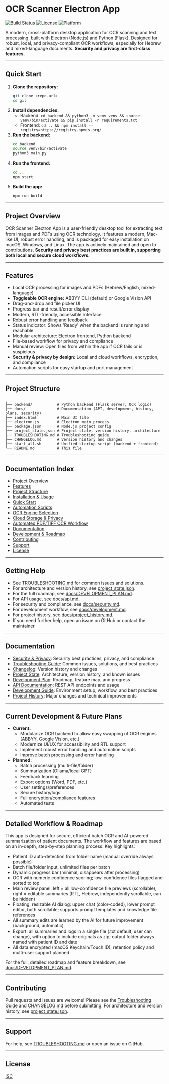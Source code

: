 # OCR Scanner Electron App

[![Build Status](https://img.shields.io/badge/build-passing-brightgreen)](https://github.com/gilsweed/medical-ocr-app/actions) [![License](https://img.shields.io/badge/license-ISC-blue)](LICENSE) [![Platform](https://img.shields.io/badge/platform-macOS%20%7C%20Windows%20%7C%20Linux-lightgrey)](#)

A modern, cross-platform desktop application for OCR scanning and text processing, built with Electron (Node.js) and Python (Flask). Designed for robust, local, and privacy-compliant OCR workflows, especially for Hebrew and mixed-language documents. **Security and privacy are first-class features.**

---

## Quick Start

1. **Clone the repository:**
   ```sh
   git clone <repo-url>
   cd gil
   ```
2. **Install dependencies:**
   - Backend: `cd backend && python3 -m venv venv && source venv/bin/activate && pip install -r requirements.txt`
   - Frontend: `cd .. && npm install --registry=https://registry.npmjs.org/`
3. **Run the backend:**
   ```sh
   cd backend
   source venv/bin/activate
   python3 main.py
   ```
4. **Run the frontend:**
   ```sh
   cd ..
   npm start
   ```
5. **Build the app:**
   ```sh
   npm run build
   ```

---

## Project Overview

OCR Scanner Electron App is a user-friendly desktop tool for extracting text from images and PDFs using OCR technology. It features a modern, Mac-like UI, robust error handling, and is packaged for easy installation on macOS, Windows, and Linux. The app is actively maintained and open to contributions. **Security and privacy best practices are built in, supporting both local and secure cloud workflows.**

---

## Features

- Local OCR processing for images and PDFs (Hebrew/English, mixed-language)
- **Toggleable OCR engine:** ABBYY CLI (default) or Google Vision API
- Drag-and-drop and file picker UI
- Progress bar and result/error display
- Modern, RTL-friendly, accessible interface
- Robust error handling and feedback
- Status indicator: Shows 'Ready' when the backend is running and reachable
- Modular architecture: Electron frontend, Python backend
- File-based workflow for privacy and compliance
- Manual review: Open files from within the app if OCR fails or is suspicious
- **Security & privacy by design:** Local and cloud workflows, encryption, and compliance
- Automation scripts for easy startup and port management

---

## Project Structure

```
.
├── backend/           # Python backend (Flask server, OCR logic)
├── docs/              # Documentation (API, development, history, plans, security)
├── index.html         # Main UI file
├── electron.js        # Electron main process
├── package.json       # Node.js project config
├── project_state.json # Project state, version history, architecture
├── TROUBLESHOOTING.md # Troubleshooting guide
├── CHANGELOG.md       # Version history and changes
├── start_all.sh       # Unified startup script (backend + frontend)
└── README.md          # This file
```

---

## Documentation Index
- [Project Overview](#project-overview)
- [Features](#features)
- [Project Structure](#project-structure)
- [Installation & Usage](#installation--usage)
- [Quick Start](#quick-start)
- [Automation Scripts](#automation-scripts)
- [OCR Engine Selection](#ocr-engine-selection)
- [Cloud Storage & Privacy](#cloud-storage-setup-for-pdftiff-ocr)
- [Automated PDF/TIFF OCR Workflow](#automated-pdftiff-ocr-workflow-google-cloud-vision)
- [Documentation](#documentation)
- [Development & Roadmap](#current-development--future-plans)
- [Contributing](#contributing)
- [Support](#support)
- [License](#license)

---

## Getting Help

- See [TROUBLESHOOTING.md](TROUBLESHOOTING.md) for common issues and solutions.
- For architecture and version history, see [project_state.json](project_state.json).
- For the full roadmap, see [docs/DEVELOPMENT_PLAN.md](docs/DEVELOPMENT_PLAN.md).
- For API usage, see [docs/api.md](docs/api.md).
- For security and compliance, see [docs/security.md](docs/security.md).
- For development workflow, see [docs/development.md](docs/development.md).
- For project history, see [docs/project_history.md](docs/project_history.md).
- If you need further help, open an issue on GitHub or contact the maintainer.

---

## Documentation

- [Security & Privacy](docs/security.md): Security best practices, privacy, and compliance
- [Troubleshooting Guide](TROUBLESHOOTING.md): Common issues, solutions, and best practices
- [Changelog](CHANGELOG.md): Version history and changes
- [Project State](project_state.json): Architecture, version history, and known issues
- [Development Plan](docs/DEVELOPMENT_PLAN.md): Roadmap, feature map, and progress
- [API Documentation](docs/api.md): REST API endpoints and usage
- [Development Guide](docs/development.md): Environment setup, workflow, and best practices
- [Project History](docs/project_history.md): Major changes and technical improvements

---

## Current Development & Future Plans

- **Current:**
  - Modularize OCR backend to allow easy swapping of OCR engines (ABBYY, Google Vision, etc.)
  - Modernize UI/UX for accessibility and RTL support
  - Implement robust error handling and automation scripts
  - Improve batch processing and error handling
- **Planned:**
  - Batch processing (multi-file/folder)
  - Summarization (Ollama/local GPT)
  - Feedback learning
  - Export options (Word, PDF, etc.)
  - User settings/preferences
  - Secure history/logs
  - Full encryption/compliance features
  - Automated tests

---

## Detailed Workflow & Roadmap

This app is designed for secure, efficient batch OCR and AI-powered summarization of patient documents. The workflow and features are based on an in-depth, step-by-step planning process. Key highlights:

- Patient ID auto-detection from folder name (manual override always possible)
- Batch file/folder input, unlimited files per batch
- Dynamic progress bar (minimal, disappears after processing)
- OCR with numeric confidence scoring; low-confidence files flagged and sorted to top
- Main review panel: left = all low-confidence file previews (scrollable), right = editable summaries (RTL, Hebrew, independently scrollable, can be hidden)
- Floating, resizable AI dialog: upper chat (color-coded), lower prompt editor, both scrollable; supports prompt templates and knowledge file references
- All summary edits are learned by the AI for future improvement (background, automatic)
- Export: all summaries and logs in a single file (.txt default, user can change), with option to include originals as zip; output folder always named with patient ID and date
- All data encrypted (macOS Keychain/Touch ID); retention policy and multi-user support planned

For the full, detailed roadmap and feature breakdown, see [docs/DEVELOPMENT_PLAN.md](docs/DEVELOPMENT_PLAN.md).

---

## Contributing

Pull requests and issues are welcome! Please see the [Troubleshooting Guide](TROUBLESHOOTING.md) and [CHANGELOG.md](CHANGELOG.md) before submitting. For architecture and version history, see [project_state.json](project_state.json).

---

## Support

For help, see [TROUBLESHOOTING.md](TROUBLESHOOTING.md) or open an issue on GitHub.

---

## License

[ISC](LICENSE)

